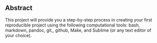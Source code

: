 ## Abstract

This project will provide you a step-by-step process in creating your first reproducible project using the following computational tools: bash, markdown, pandoc, git,, github, Make, and Sublime (or any text editor of your choice).